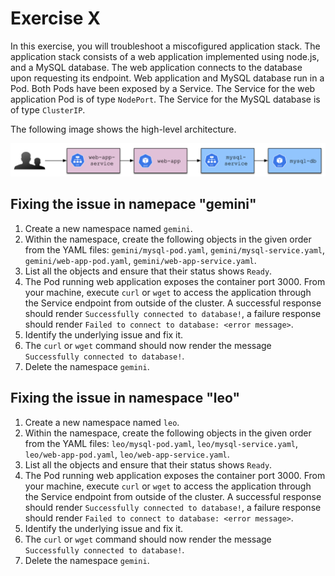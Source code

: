 # Exercise X

In this exercise, you will troubleshoot a miscofigured application stack. The application stack consists of a web application implemented using node.js, and a MySQL database. The web application connects to the database upon requesting its endpoint. Web application and MySQL database run in a Pod. Both Pods have been exposed by a Service. The Service for the web application Pod is of type `NodePort`. The Service for the MySQL database is of type `ClusterIP`.

The following image shows the high-level architecture.

![app-architecture](imgs/app-architecture.png)

## Fixing the issue in namepace "gemini"

1. Create a new namespace named `gemini`.
2. Within the namespace, create the following objects in the given order from the YAML files: `gemini/mysql-pod.yaml`, `gemini/mysql-service.yaml`, `gemini/web-app-pod.yaml`, `gemini/web-app-service.yaml`.
3. List all the objects and ensure that their status shows `Ready`.
4. The Pod running web application exposes the container port 3000. From your machine, execute `curl` or `wget` to access the application through the Service endpoint from outside of the cluster. A successful response should render `Successfully connected to database!`, a failure response should render `Failed to connect to database: <error message>`.
5. Identify the underlying issue and fix it.
6. The `curl` or `wget` command should now render the message `Successfully connected to database!`.
7. Delete the namespace `gemini`.

## Fixing the issue in namespace "leo"

1. Create a new namespace named `leo`.
2. Within the namespace, create the following objects in the given order from the YAML files: `leo/mysql-pod.yaml`, `leo/mysql-service.yaml`, `leo/web-app-pod.yaml`, `leo/web-app-service.yaml`.
3. List all the objects and ensure that their status shows `Ready`.
4. The Pod running web application exposes the container port 3000. From your machine, execute `curl` or `wget` to access the application through the Service endpoint from outside of the cluster. A successful response should render `Successfully connected to database!`, a failure response should render `Failed to connect to database: <error message>`.
5. Identify the underlying issue and fix it.
6. The `curl` or `wget` command should now render the message `Successfully connected to database!`.
7. Delete the namespace `gemini`.